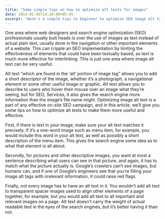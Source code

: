 ```yaml
---
title: "Some simple tips on how to optimize alt texts for images"
date: 2014-02-05T14:20:00+05:45
excerpt: "Here's a simple tips to beginner to optimize SEO image alt tags for images."
---
```


One area where web designers and search engine optimization (SEO) professionals usually butt heads is over the use of images as text instead of actual plain text, usually done in the navigation or other important elements of a website. This can cripple an SEO implementation by limiting the effectiveness of elements that could have been textually based, as text is much more effective for interlinking. This is just one area where image alt text can be very useful.

Alt text “which are found in the ‘alt’ portion of image tag” allows you to add a short descriptor of the image, whether it’s a photograph, a navigational element or some other useful image or graphic. Alt text allows you to describe to users who hover their mouse over an image what they’re seeing, but for SEO, Services, it also gives the search engine more information than the image’s file name might. Optimizing image alt text is a part of any effective on-site SEO campaign, and in this article, we’ll give you some tips on how to optimize alt texts to make them more useful and effective.

First, if there is text in your image, make sure your alt text matches it precisely. If it’s a one-word image such as menu item, for example, you would include this word in your alt text, as well as possibly a short description of the menu item. This gives the search engine some idea as to what that element is all about.

Secondly, for pictures and other descriptive images, you want at most a sentence describing what users can see in that picture, and again, it has to match what the picture actually is. Google’s crawlers can’t see images, but humans can, and if one of Google’s engineers see that you’re filling your image alt tags with irrelevant information, it could raise red flags.

Finally, not every image has to have an alt text in it. You wouldn’t add alt text to transparent spacer images used to align other elements of a page together, for example, but you would add alt text to all important and relevant images on a page. Alt text doesn’t carry the weight of actual readable text in the eyes of the search engines, but it’s better having it than not.
